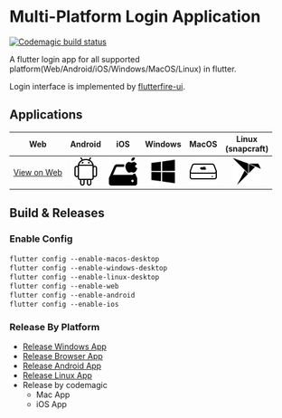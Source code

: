 # Multi-Platform Login Application
[![Codemagic build status](https://api.codemagic.io/apps/6312170c2923d8020df57458/6312170c2923d8020df57457/status_badge.svg)](https://codemagic.io/apps/6312170c2923d8020df57458/6312170c2923d8020df57457/latest_build)

A flutter login app for all supported platform(Web/Android/iOS/Windows/MacOS/Linux) in flutter.

Login interface is implemented by [flutterfire-ui](https://github.com/firebase/flutterfire/tree/master/packages/flutterfire_ui).

## Applications
| Web           | Android     | iOS      | Windows       |  MacOS        |  Linux<br>(snapcraft)   | 
| :-----------: | :---------: | :------: | :-----------: | :-----------: | :---------------------: |
| [View on Web](https://logins-app-6ef63.web.app/#/) | <a download href="assets/applications/app-armeabi-v7a-release.apk"> <img src="assets\images\android.png" width="50"></a> | [<img src="assets\images\ios.png"  width="50">](https://hiroyoshii.github.io/flutter-multi-logins-app/blob/main/assets/applications/Runner.app.zip) | [<img src="assets\images\windows.png"  width="50">](assets/applications/logins_app.msix) | [<img src="assets\images\mac.png"  width="50">](assets/applications/logins_app.app.zip) |[<img src="assets\images\linux-snapcraft.png" width="50">](assets/applications/logins-app_0.1.0_amd64.snap) |


## Build & Releases
### Enable Config
```
flutter config --enable-macos-desktop
flutter config --enable-windows-desktop
flutter config --enable-linux-desktop
flutter config --enable-web
flutter config --enable-android
flutter config --enable-ios
```

### Release By Platform
- [Release Windows App](./docs/RELEASE_WINDOWS.md)
- [Release Browser App](./docs/RELEASE_BROWSER.md)
- [Release Android App](./docs/RELEASE_ANDROID.md)
- [Release Linux App](./docs/RELEASE_LINUX.md)
- Release by codemagic 
  - Mac App
  - iOS App

